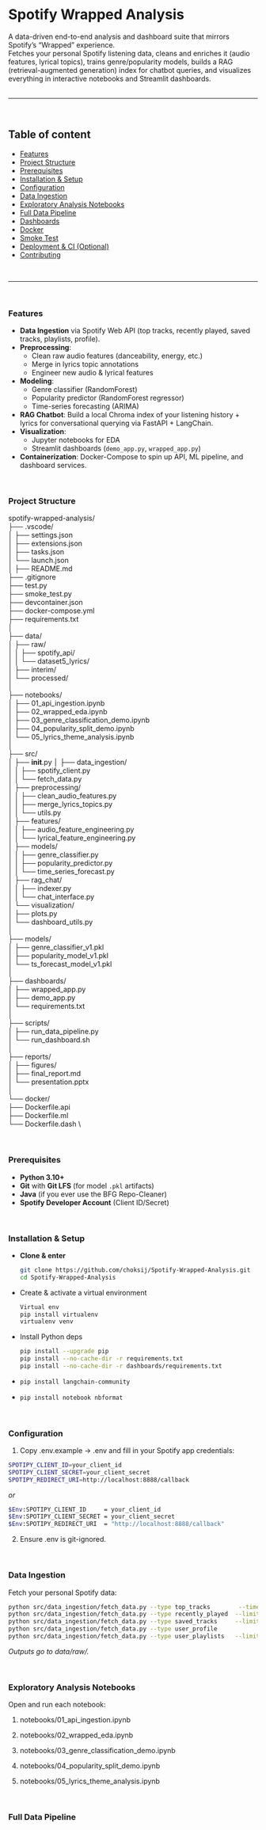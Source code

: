# Spotify Wrapped Analysis

A data-driven end-to-end analysis and dashboard suite that mirrors Spotify’s “Wrapped” experience.  
Fetches your personal Spotify listening data, cleans and enriches it (audio features, lyrical topics), trains genre/popularity models, builds a RAG (retrieval-augmented generation) index for chatbot queries, and visualizes everything in interactive notebooks and Streamlit dashboards.  
<br>

---

<br>

## Table of content

- [Features](#-features)  
- [Project Structure](#-project-structure)  
- [Prerequisites](#️-prerequisites)  
- [Installation & Setup](#-installation--setup)  
- [Configuration](#-configuration)  
- [Data Ingestion](#-data-ingestion)  
- [Exploratory Analysis Notebooks](#-exploratory-analysis-notebooks)  
- [Full Data Pipeline](#-full-data-pipeline)  
- [Dashboards](#-dashboards)  
- [Docker](#-docker)  
- [Smoke Test](#-smoke-test)  
- [Deployment & CI (Optional)](#-deployment--ci-optional)  
- [Contributing](#-contributing)  

<br>

---

<br>

### Features

- **Data Ingestion** via Spotify Web API (top tracks, recently played, saved tracks, playlists, profile).  
- **Preprocessing**:  
  - Clean raw audio features (danceability, energy, etc.)  
  - Merge in lyrics topic annotations  
  - Engineer new audio & lyrical features  
- **Modeling**:  
  - Genre classifier (RandomForest)  
  - Popularity predictor (RandomForest regressor)  
  - Time-series forecasting (ARIMA)  
- **RAG Chatbot**: Build a local Chroma index of your listening history + lyrics for conversational querying via FastAPI + LangChain.  
- **Visualization**:  
  - Jupyter notebooks for EDA  
  - Streamlit dashboards (`demo_app.py`, `wrapped_app.py`)  
- **Containerization**: Docker-Compose to spin up API, ML pipeline, and dashboard services.  

<br>

### Project Structure

spotify-wrapped-analysis/\
├── .vscode/              \
│   ├── settings.json      \
│   ├── extensions.json     \
│   ├── tasks.json           \
│   └── launch.json           \
│
├── README.md                  \
├── .gitignore                     \
├── test.py                     \
├── smoke_test.py                     \
├── devcontainer.json           \
├── docker-compose.yml           \
├── requirements.txt             \
│ \
├── data/  \
│   ├── raw/  \
│   │   ├── spotify_api/     \
│   │   └── dataset5_lyrics/  \
│   ├── interim/               \
│   └── processed/              \
│ \
├── notebooks/                      \
│   ├── 01_api_ingestion.ipynb\
│   ├── 02_wrapped_eda.ipynb\
│   ├── 03_genre_classification_demo.ipynb\
│   ├── 04_popularity_split_demo.ipynb\
│   └── 05_lyrics_theme_analysis.ipynb\
│ \
├── src/            \
│   ├── __init__.py
│   ├── data_ingestion/ \
│   │   ├── spotify_client.py     \
│   │   └── fetch_data.py          \
│   ├── preprocessing/ \
│   │   ├── clean_audio_features.py \
│   │   ├── merge_lyrics_topics.py\
│   │   └── utils.py\
│   ├── features/\
│   │   ├── audio_feature_engineering.py\
│   │   └── lyrical_feature_engineering.py\
│   ├── models/\
│   │   ├── genre_classifier.py\
│   │   ├── popularity_predictor.py\
│   │   └── time_series_forecast.py\
│   ├── rag_chat/\
│   │   ├── indexer.py   \
│   │   └── chat_interface.py \
│   └── visualization/\
│       ├── plots.py   \
│       └── dashboard_utils.py \
│\
├── models/            \
│   ├── genre_classifier_v1.pkl  \
│   ├── popularity_model_v1.pkl\
│   └── ts_forecast_model_v1.pkl\
│\
├── dashboards/    \
│   ├── wrapped_app.py \
│   ├── demo_app.py     \
│   └── requirements.txt \
│\
├── scripts/      \
│   ├── run_data_pipeline.py    \
│   └── run_dashboard.sh         \
│\
├── reports/                 \
│   ├── figures/              \
│   ├── final_report.md        \
│   └── presentation.pptx       \
│\
└── docker/          \
    ├── Dockerfile.api    \
    ├── Dockerfile.ml      \
    └── Dockerfile.dash     \

<br>

### Prerequisites
- **Python 3.10+**  
- **Git** with **Git LFS** (for model `.pkl` artifacts)  
- **Java** (if you ever use the BFG Repo-Cleaner)  
- **Spotify Developer Account** (Client ID/Secret)

<br>

### Installation & Setup

- **Clone & enter**  
   ```bash
   git clone https://github.com/choksij/Spotify-Wrapped-Analysis.git
   cd Spotify-Wrapped-Analysis
   ```
- Create & activate a virtual environment
  ```bash
  Virtual env
  pip install virtualenv
  virtualenv venv
  ```
- Install Python deps
  ```bash
  pip install --upgrade pip
  pip install --no-cache-dir -r requirements.txt
  pip install --no-cache-dir -r dashboards/requirements.txt
  ```
- 
  ```bash
  pip install langchain-community
  ```
- 
  ```bash
  pip install notebook nbformat
  ```

<br>

### Configuration

1. Copy .env.example → .env and fill in your Spotify app credentials:
  ```bash
  SPOTIPY_CLIENT_ID=your_client_id
  SPOTIPY_CLIENT_SECRET=your_client_secret
  SPOTIPY_REDIRECT_URI=http://localhost:8888/callback
  ```

  *or*

  ```bash
  $Env:SPOTIPY_CLIENT_ID     = your_client_id
  $Env:SPOTIPY_CLIENT_SECRET = your_client_secret
  $Env:SPOTIPY_REDIRECT_URI  = "http://localhost:8888/callback"
  ```
2. Ensure .env is git-ignored.

<br>

### Data Ingestion

Fetch your personal Spotify data:

```bash
python src/data_ingestion/fetch_data.py --type top_tracks        --time_range medium_term --limit 50
python src/data_ingestion/fetch_data.py --type recently_played  --limit 50
python src/data_ingestion/fetch_data.py --type saved_tracks     --limit 50
python src/data_ingestion/fetch_data.py --type user_profile
python src/data_ingestion/fetch_data.py --type user_playlists   --limit 20
```

*Outputs go to data/raw/.*

<br>

### Exploratory Analysis Notebooks

Open and run each notebook:

1. notebooks/01_api_ingestion.ipynb

2. notebooks/02_wrapped_eda.ipynb

3. notebooks/03_genre_classification_demo.ipynb

4. notebooks/04_popularity_split_demo.ipynb

5. notebooks/05_lyrics_theme_analysis.ipynb


<br>

### Full Data Pipeline


